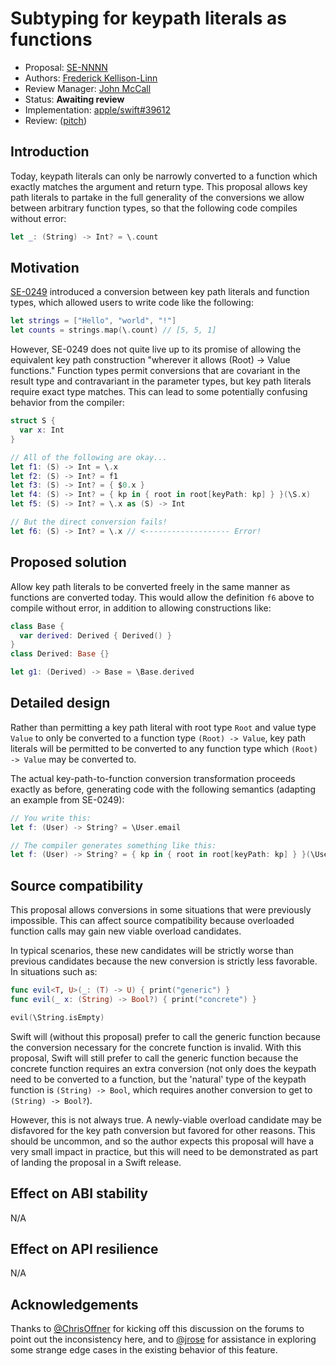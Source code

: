 # Subtyping for keypath literals as functions

* Proposal: [SE-NNNN](NNNN-keypath-function-subtyping.md)
* Authors: [Frederick Kellison-Linn](https://github.com/jumhyn)
* Review Manager: [John McCall](https://github.com/rjmccall)
* Status: **Awaiting review**
* Implementation: [apple/swift#39612](https://github.com/apple/swift/pull/39612)
* Review: ([pitch](https://forums.swift.org/t/pitch-generalize-keypath-to-function-conversions/52681))

## Introduction

Today, keypath literals can only be narrowly converted to a function which exactly matches the argument and return type. This proposal allows key path literals to partake in the full generality of the conversions we allow between arbitrary function types, so that the following code compiles without error:

```swift
let _: (String) -> Int? = \.count
```

## Motivation

[SE-0249](https://github.com/apple/swift-evolution/blob/main/proposals/0249-key-path-literal-function-expressions.md) introduced a conversion between key path literals and function types, which allowed users to write code like the following:

```swift
let strings = ["Hello", "world", "!"]
let counts = strings.map(\.count) // [5, 5, 1]
```

However, SE-0249 does not quite live up to its promise of allowing the equivalent key path construction "wherever it allows (Root) -> Value functions." Function types permit conversions that are covariant in the result type and contravariant in the parameter types, but key path literals require exact type matches. This can lead to some potentially confusing behavior from the compiler:

```swift
struct S {
  var x: Int
}

// All of the following are okay...
let f1: (S) -> Int = \.x
let f2: (S) -> Int? = f1
let f3: (S) -> Int? = { $0.x }
let f4: (S) -> Int? = { kp in { root in root[keyPath: kp] } }(\S.x)
let f5: (S) -> Int? = \.x as (S) -> Int

// But the direct conversion fails!
let f6: (S) -> Int? = \.x // <------------------- Error!
```

## Proposed solution

Allow key path literals to be converted freely in the same manner as functions are converted today. This would allow the definition `f6` above to compile without error, in addition to allowing constructions like:

```swift
class Base {
  var derived: Derived { Derived() }
}
class Derived: Base {}

let g1: (Derived) -> Base = \Base.derived
```

## Detailed design

Rather than permitting a key path literal with root type `Root` and value type `Value` to only be converted to a function type `(Root) -> Value`, key path literals will be permitted to be converted to any function type which `(Root) -> Value` may be converted to.

The actual key-path-to-function conversion transformation proceeds exactly as before, generating code with the following semantics (adapting an example from SE-0249):

```swift
// You write this:
let f: (User) -> String? = \User.email

// The compiler generates something like this:
let f: (User) -> String? = { kp in { root in root[keyPath: kp] } }(\User.email)
```

## Source compatibility

This proposal allows conversions in some situations that were previously impossible.  This can affect source compatibility because overloaded function calls may gain new viable overload candidates.

In typical scenarios, these new candidates will be strictly worse than previous candidates because the new conversion is strictly less favorable.  In situations such as:

```swift
func evil<T, U>(_: (T) -> U) { print("generic") }
func evil(_ x: (String) -> Bool?) { print("concrete") }

evil(\String.isEmpty)
```

Swift will (without this proposal) prefer to call the generic function because the conversion necessary for the concrete function is invalid.  With this proposal, Swift will still prefer to call the generic function because the concrete function requires an extra conversion (not only does the keypath need to be converted to a function, but the 'natural' type of the keypath function is `(String) -> Bool`, which requires another conversion to get to `(String) -> Bool?`).

However, this is not always true. A newly-viable overload candidate may be disfavored for the key path conversion but favored for other reasons. This should be uncommon, and so the author expects this proposal will have a very small impact in practice, but this will need to be demonstrated as part of landing the proposal in a Swift release.

## Effect on ABI stability

N/A

## Effect on API resilience

N/A

## Acknowledgements

Thanks to [@ChrisOffner](https://forums.swift.org/u/chrisoffner) for kicking off this discussion on the forums to point out the inconsistency here, and to [@jrose](https://forums.swift.org/u/jrose) for assistance in exploring some strange edge cases in the existing behavior of this feature.
